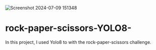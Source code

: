 ![Screenshot 2024-07-09 151348](https://github.com/TariqAi/rock-paper-scissors-YOLO8-/assets/145915009/4b7cb92e-b4b7-434f-a48b-bb33202f5d92)


# rock-paper-scissors-YOLO8-
In this project, I used Yolo8 to with the rock-paper-scissors challenge.
